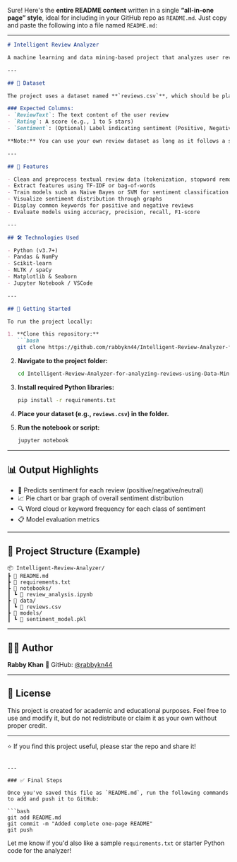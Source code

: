 Sure! Here's the **entire README content** written in a single **“all-in-one page” style**, ideal for including in your GitHub repo as `README.md`. Just copy and paste the following into a file named `README.md`:

---

````markdown
# Intelligent Review Analyzer

A machine learning and data mining-based project that analyzes user reviews using natural language processing (NLP) and sentiment classification techniques. This tool can help identify positive, negative, or neutral sentiments from textual data such as product or service reviews.

---

## 📂 Dataset

The project uses a dataset named **`reviews.csv`**, which should be placed in the project directory. This file contains user-written reviews and may include corresponding metadata.

### Expected Columns:
- `ReviewText`: The text content of the user review
- `Rating`: A score (e.g., 1 to 5 stars)
- `Sentiment`: (Optional) Label indicating sentiment (Positive, Negative, Neutral)

**Note:** You can use your own review dataset as long as it follows a similar structure.

---

## 🎯 Features

- Clean and preprocess textual review data (tokenization, stopword removal, stemming)
- Extract features using TF-IDF or bag-of-words
- Train models such as Naive Bayes or SVM for sentiment classification
- Visualize sentiment distribution through graphs
- Display common keywords for positive and negative reviews
- Evaluate models using accuracy, precision, recall, F1-score

---

## 🛠️ Technologies Used

- Python (v3.7+)
- Pandas & NumPy
- Scikit-learn
- NLTK / spaCy
- Matplotlib & Seaborn
- Jupyter Notebook / VSCode

---

## 🚀 Getting Started

To run the project locally:

1. **Clone this repository:**
   ```bash
   git clone https://github.com/rabbykn44/Intelligent-Review-Analyzer-for-analyzing-reviews-using-Data-Mining-techniques-.git
````

2. **Navigate to the project folder:**

   ```bash
   cd Intelligent-Review-Analyzer-for-analyzing-reviews-using-Data-Mining-techniques-
   ```

3. **Install required Python libraries:**

   ```bash
   pip install -r requirements.txt
   ```

4. **Place your dataset (e.g., `reviews.csv`) in the folder.**

5. **Run the notebook or script:**

   ```bash
   jupyter notebook
   ```

---

## 📊 Output Highlights

* 📌 Predicts sentiment for each review (positive/negative/neutral)
* 📈 Pie chart or bar graph of overall sentiment distribution
* 🔍 Word cloud or keyword frequency for each class of sentiment
* 📋 Model evaluation metrics

---

## 📁 Project Structure (Example)

```
📦 Intelligent-Review-Analyzer/
┣ 📄 README.md
┣ 📄 requirements.txt
┣ 📁 notebooks/
┃ ┗ 📄 review_analysis.ipynb
┣ 📁 data/
┃ ┗ 📄 reviews.csv
┣ 📁 models/
┃ ┗ 📄 sentiment_model.pkl
```

---

## 👨‍💻 Author

**Rabby Khan**
🔗 GitHub: [@rabbykn44](https://github.com/rabbykn44)

---

## 📜 License

This project is created for academic and educational purposes. Feel free to use and modify it, but do not redistribute or claim it as your own without proper credit.

---

⭐ If you find this project useful, please star the repo and share it!

````

---

### ✅ Final Steps

Once you've saved this file as `README.md`, run the following commands to add and push it to GitHub:

```bash
git add README.md
git commit -m "Added complete one-page README"
git push
````

Let me know if you'd also like a sample `requirements.txt` or starter Python code for the analyzer!
